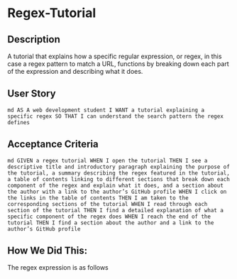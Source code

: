 # Regex-Tutorial


## Description
A tutorial that explains how a specific regular expression, or regex, in this case a regex pattern to match a URL, functions by breaking down each part of the expression and describing what it does.

## User Story
``md
AS A web development student
I WANT a tutorial explaining a specific regex
SO THAT I can understand the search pattern the regex defines
``
## Acceptance Criteria
``md
GIVEN a regex tutorial
WHEN I open the tutorial
THEN I see a descriptive title and introductory paragraph explaining the purpose of the tutorial, a summary describing the regex featured in the tutorial, a table of contents linking to different sections that break down each component of the regex and explain what it does, and a section about the author with a link to the author’s GitHub profile
WHEN I click on the links in the table of contents
THEN I am taken to the corresponding sections of the tutorial
WHEN I read through each section of the tutorial
THEN I find a detailed explanation of what a specific component of the regex does
WHEN I reach the end of the tutorial
THEN I find a section about the author and a link to the author’s GitHub profile
``

## How We Did This:
The regex expression is as follows 